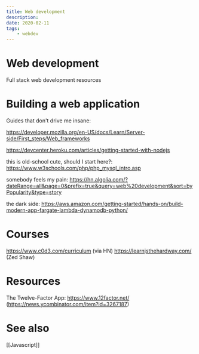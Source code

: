 ```yaml
---
title: Web development
description:
date: 2020-02-11
tags:
    - webdev
---
```


# Web development
Full stack web development resources

# Building a web application
Guides that don't drive me insane:

https://developer.mozilla.org/en-US/docs/Learn/Server-side/First_steps/Web_frameworks

https://devcenter.heroku.com/articles/getting-started-with-nodejs

this is old-school cute, should I start here?: https://www.w3schools.com/php/php_mysql_intro.asp

somebody feels my pain: https://hn.algolia.com/?dateRange=all&page=0&prefix=true&query=web%20development&sort=byPopularity&type=story

the dark side: https://aws.amazon.com/getting-started/hands-on/build-modern-app-fargate-lambda-dynamodb-python/

# Courses
https://www.c0d3.com/curriculum (via HN)
https://learnjsthehardway.com/ (Zed Shaw)

# Resources
The Twelve-Factor App: https://www.12factor.net/ (https://news.ycombinator.com/item?id=3267187)

# See also
[[Javascript]]